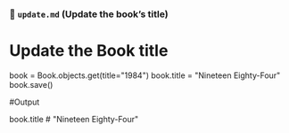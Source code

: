 ### 🔹 `update.md` (Update the book’s title)

# Update the Book title

book = Book.objects.get(title="1984")
book.title = "Nineteen Eighty-Four"
book.save()

#Output

book.title # "Nineteen Eighty-Four"
